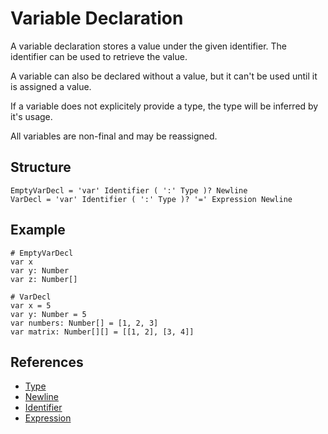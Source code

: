 # Variable Declaration

A variable declaration stores a value under the given identifier. The identifier can be used to retrieve the value.

A variable can also be declared without a value, but it can't be used until it is assigned a value.

If a variable does not explicitely provide a type, the type will be inferred by it's usage.

All variables are non-final and may be reassigned.

## Structure

```grammar
EmptyVarDecl = 'var' Identifier ( ':' Type )? Newline
VarDecl = 'var' Identifier ( ':' Type )? '=' Expression Newline
```

## Example

```syntek
# EmptyVarDecl
var x
var y: Number
var z: Number[]

# VarDecl
var x = 5
var y: Number = 5
var numbers: Number[] = [1, 2, 3]
var matrix: Number[][] = [[1, 2], [3, 4]]
```

## References

- [Type](/spec/grammar/syntactic/#type)
- [Newline](/spec/grammar/lexical.html#newline)
- [Identifier](/spec/grammar/lexical.html#identifiers)
- [Expression](/spec/grammar/syntactic/expressions/)
